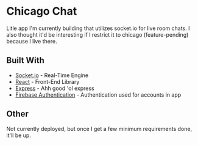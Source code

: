 # Chicago Chat

Litle app I'm currently building that utilizes socket.io for live room chats. I also thought it'd be interesting if I restrict it to chicago (feature-pending) because I live there. 


## Built With

* [Socket.io](https://socket.io/) - Real-Time Engine
* [React](https://reactjs.org/) - Front-End Library
* [Express](https://expressjs.com/en/api.html) -  Ahh good 'ol express
* [Firebase Authentication](https://firebase.google.com/docs/auth) - Authentication used for accounts in app

## Other
Not currently deployed, but once I get a few minimum requirements done, it'll be up. 
